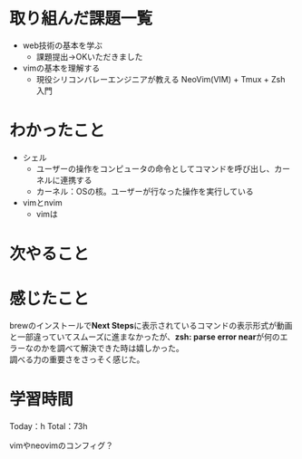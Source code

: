 # 取り組んだ課題一覧
- web技術の基本を学ぶ
	- 課題提出→OKいただきました
- vimの基本を理解する
	- 現役シリコンバレーエンジニアが教える NeoVim(VIM) + Tmux + Zsh 入門

# わかったこと
- シェル
	- ユーザーの操作をコンピュータの命令としてコマンドを呼び出し、カーネルに連携する
	- カーネル：OSの核。ユーザーが行なった操作を実行している
- vimとnvim
	- vimは

# 次やること
# 感じたこと
brewのインストールで**Next Steps**に表示されているコマンドの表示形式が動画と一部違っていてスムーズに進まなかったが、**zsh: parse error near**が何のエラーなのかを調べて解決できた時は嬉しかった。  
調べる力の重要さをさっそく感じた。

# 学習時間
Today：h Total：73h



vimやneovimのコンフィグ？
